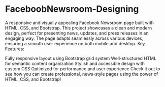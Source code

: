 # FaceboobNewsroom-Designing
A responsive and visually appealing Facebook Newsroom page built with HTML, CSS, and Bootstrap. This project showcases a clean and modern design, perfect for presenting news, updates, and press releases in an engaging way. The page adapts seamlessly across various devices, ensuring a smooth user experience on both mobile and desktop.
Key Features:

Fully responsive layout using Bootstrap grid system
Well-structured HTML for semantic content organization
Stylish and accessible design with custom CSS
Optimized for performance and user experience
Check it out to see how you can create professional, news-style pages using the power of HTML, CSS, and Bootstrap!
